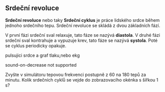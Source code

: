 ## Srdeční revoluce

**Srdeční revoluce** nebo taky **Srdeční cyklus** je práce lidského srdce během 
jednoho srdečního tepu. Srdeční revoluce se skládá z dvou základních fází.

V první fázi srdeční sval relaxuje, tato fáze se nazývá **diastola**.
V druhé fázi srdeční sval kontrahuje a vypuzuje krev, tato fáze se nazývá **systola**.
Poté se cyklus periodicky opakuje.

<bdl-cardiaccycle1>pulsujici srdce a graf tlaku,nebo ekg</bdl-cardiacycle1>  

<bdl-sound-on-increase 
  thresholdvalue="1e+7" freq="660" fromid="id4" refindex="8">
  sound-on-decrease not supported
</bdl-audio-on-increase>

<bdl-quiz options="1,2,3,4" correct="3">Zvyšte v simulátoru tepovou frekvenci postupně z 
60 na 180 tepů za minutu. Kolik srdečních cyklů se vejde do zobrazovacího 
okénka s šířkou 1 s?</bdl-quiz>



  

